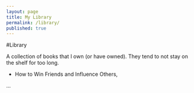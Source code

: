 ```yaml
---
layout: page
title: My Library
permalink: /library/
published: true
---
```


#Library

A collection of books that I own (or have owned). They tend to not stay on the shelf for too long. 

- How to Win Friends and Influence Others,

...

